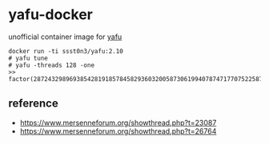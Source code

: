 # yafu-docker

unofficial container image for [yafu](https://github.com/bbuhrow/yafu)

```
docker run -ti ssst0n3/yafu:2.10
# yafu tune
# yafu -threads 128 -one
>> factor(2872432989693854281918578458293603200587306199407874717707522587993136874097838265650829958344702997782980206004276973399784460125581362617464018665640001)
```

## reference

* https://www.mersenneforum.org/showthread.php?t=23087
* https://www.mersenneforum.org/showthread.php?t=26764